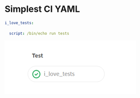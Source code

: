 # Simplest CI YAML

```yaml
i_love_tests:

  script: /bin/echo run tests
```

![single test job](/images/single-test-job.png)
